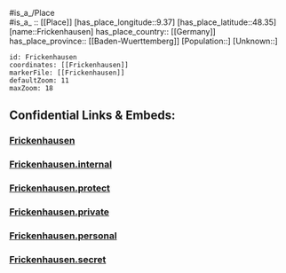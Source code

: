 ﻿---
location: [48.35,9.37] 
mapzoom: [7,12] 
mapmarker: city 
type: City
tags:
- geo/City


SpocWebEntityId: 30271
isDeleted: false
confidential: public

---
#is_a_/Place  
#is_a_ :: [[Place]] 
[has_place_longitude::9.37] 
[has_place_latitude::48.35] 
[name::Frickenhausen] 
has_place_country:: [[Germany]]  
has_place_province:: [[Baden-Wuerttemberg]] 
[Population::] 
[Unknown::] 


```leaflet
id: Frickenhausen
coordinates: [[Frickenhausen]] 
markerFile: [[Frickenhausen]] 
defaultZoom: 11 
maxZoom: 18
```


## Confidential Links & Embeds: 

### [Frickenhausen](/_public/Earth/Continent/Europe/Europe~Central/Germany/Germany~West/Baden-Wuerttemberg/counties~BW/Reutlingen/cities~Reutlingen/Engstingen/City/Frickenhausen.md) 

### [Frickenhausen.internal](/_internal/Earth/Continent/Europe/Europe~Central/Germany/Germany~West/Baden-Wuerttemberg/counties~BW/Reutlingen/cities~Reutlingen/Engstingen/City/Frickenhausen.internal.md) 

### [Frickenhausen.protect](/_protect/Earth/Continent/Europe/Europe~Central/Germany/Germany~West/Baden-Wuerttemberg/counties~BW/Reutlingen/cities~Reutlingen/Engstingen/City/Frickenhausen.protect.md) 

### [Frickenhausen.private](/_private/Earth/Continent/Europe/Europe~Central/Germany/Germany~West/Baden-Wuerttemberg/counties~BW/Reutlingen/cities~Reutlingen/Engstingen/City/Frickenhausen.private.md) 

### [Frickenhausen.personal](/_personal/Earth/Continent/Europe/Europe~Central/Germany/Germany~West/Baden-Wuerttemberg/counties~BW/Reutlingen/cities~Reutlingen/Engstingen/City/Frickenhausen.personal.md) 

### [Frickenhausen.secret](/_secret/Earth/Continent/Europe/Europe~Central/Germany/Germany~West/Baden-Wuerttemberg/counties~BW/Reutlingen/cities~Reutlingen/Engstingen/City/Frickenhausen.secret.md) 

